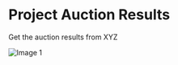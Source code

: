 # Project Auction Results
Get the auction results from XYZ

![Image 1](https://github.com/wsamuelw/Proj_Auction_Results/blob/master/IMG/Result.PNG)
